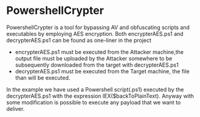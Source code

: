 # PowershellCrypter
PowershellCrypter is a tool for bypassing AV and obfuscating scripts and executables by employing AES encryption.
Both encrypterAES.ps1 and decrypterAES.ps1 can be found as one-liner in the project
  - encrypterAES.ps1 must be executed from the Attacker machine,the output file must be uploaded by the Attacker somewhere to be subsequently downloaded from the target with decrypterAES.ps1
  - decrypterAES.ps1 must be executed from the Target machine, the file than will be executed. 

In the example we have used a Powershell script(.ps1) executed by the decrypterAES.ps1 with the expression IEX($backToPlainText).
Anyway with some modification is possible to execute any payload that we want to deliver.

